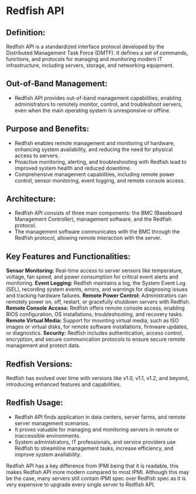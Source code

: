 # Redfish API
## Definition:
Redfish API is a standardized interface protocol developed by the Distributed Management Task Force (DMTF). It defines a set of commands, functions, and protocols for managing and monitoring modern IT infrastructure, including servers, storage, and networking equipment.

## Out-of-Band Management:

* Redfish API provides out-of-band management capabilities, enabling administrators to remotely monitor, control, and troubleshoot servers, even when the main operating system is unresponsive or offline.

## Purpose and Benefits:

* Redfish enables remote management and monitoring of hardware, enhancing system availability, and reducing the need for physical access to servers.
* Proactive monitoring, alerting, and troubleshooting with Redfish lead to improved system health and reduced downtime.
* Comprehensive management capabilities, including remote power control, sensor monitoring, event logging, and remote console access.

## Architecture:

* Redfish API consists of three main components: the BMC (Baseboard Management Controller), management software, and the Redfish protocol.
* The management software communicates with the BMC through the Redfish protocol, allowing remote interaction with the server.

## Key Features and Functionalities:

**Sensor Monitoring:** Real-time access to server sensors like temperature, voltage, fan speed, and power consumption for critical event alerts and monitoring.
**Event Logging:** Redfish maintains a log, the System Event Log (SEL), recording system events, errors, and warnings for diagnosing issues and tracking hardware failures.
**Remote Power Control:** Administrators can remotely power on, off, restart, or gracefully shutdown servers with Redfish.
**Remote Console Access:** Redfish offers remote console access, enabling BIOS configuration, OS installations, troubleshooting, and recovery tasks.
**Remote Virtual Media:** Support for mounting virtual media, such as ISO images or virtual disks, for remote software installations, firmware updates, or diagnostics.
**Security:** Redfish includes authentication, access control, encryption, and secure communication protocols to ensure secure remote management and protect data.

## Redfish Versions:

Redfish has evolved over time with versions like v1.0, v1.1, v1.2, and beyond, introducing enhanced features and capabilities.

## Redfish Usage:

* Redfish API finds application in data centers, server farms, and remote server management scenarios.
* It proves valuable for managing and monitoring servers in remote or inaccessible environments.
* System administrators, IT professionals, and service providers use Redfish to streamline management tasks, increase efficiency, and improve system availability.

Redfish API has a key difference from IPMI being that it is readable, this makes Redfish API more modern compared to most IPMI. Although this may be the case, many servers still contain IPMI spec over Redfish spec as it is very expensive to upgrade every single server to Redfish API.




